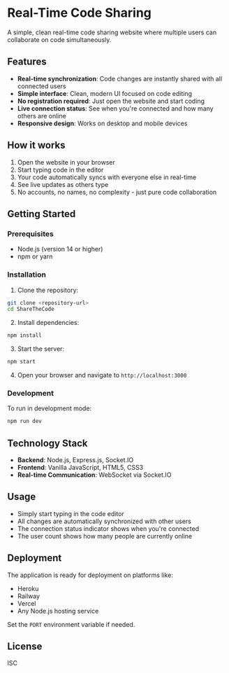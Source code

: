 # Real-Time Code Sharing

A simple, clean real-time code sharing website where multiple users can collaborate on code simultaneously.

## Features

- **Real-time synchronization**: Code changes are instantly shared with all connected users
- **Simple interface**: Clean, modern UI focused on code editing
- **No registration required**: Just open the website and start coding
- **Live connection status**: See when you're connected and how many others are online
- **Responsive design**: Works on desktop and mobile devices

## How it works

1. Open the website in your browser
2. Start typing code in the editor
3. Your code automatically syncs with everyone else in real-time
4. See live updates as others type
5. No accounts, no names, no complexity - just pure code collaboration

## Getting Started

### Prerequisites

- Node.js (version 14 or higher)
- npm or yarn

### Installation

1. Clone the repository:
```bash
git clone <repository-url>
cd ShareTheCode
```

2. Install dependencies:
```bash
npm install
```

3. Start the server:
```bash
npm start
```

4. Open your browser and navigate to `http://localhost:3000`

### Development

To run in development mode:
```bash
npm run dev
```

## Technology Stack

- **Backend**: Node.js, Express.js, Socket.IO
- **Frontend**: Vanilla JavaScript, HTML5, CSS3
- **Real-time Communication**: WebSocket via Socket.IO

## Usage

- Simply start typing in the code editor
- All changes are automatically synchronized with other users
- The connection status indicator shows when you're connected
- The user count shows how many people are currently online

## Deployment

The application is ready for deployment on platforms like:
- Heroku
- Railway
- Vercel
- Any Node.js hosting service

Set the `PORT` environment variable if needed.

## License

ISC
